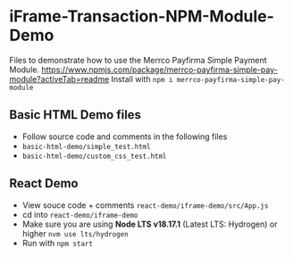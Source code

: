 # iFrame-Transaction-NPM-Module-Demo
Files to demonstrate how to use the Merrco Payfirma Simple Payment Module. https://www.npmjs.com/package/merrco-payfirma-simple-pay-module?activeTab=readme
Install with `npm i merrco-payfirma-simple-pay-module`

## Basic HTML Demo files
- Follow source code and comments in the following files
- `basic-html-demo/simple_test.html`
- `basic-html-demo/custom_css_test.html`

## React Demo 
- View souce code + comments `react-demo/iframe-demo/src/App.js`
- cd into `react-demo/iframe-demo`
- Make sure you are using **Node LTS v18.17.1** (Latest LTS: Hydrogen) or higher `nvm use lts/hydrogen`
- Run with `npm start`